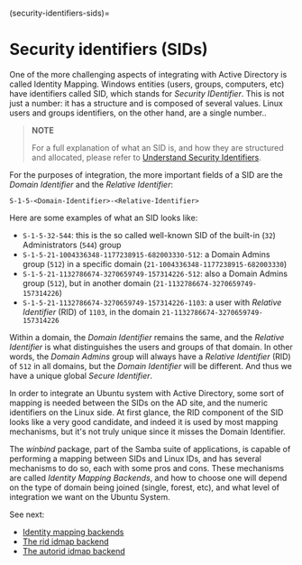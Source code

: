 (security-identifiers-sids)=
# Security identifiers (SIDs)

One of the more challenging aspects of integrating with Active Directory is called Identity Mapping. Windows entities (users, groups, computers, etc) have identifiers called SID, which stands for *Security IDentifier*. This is not just a number: it has a structure and is composed of several values. Linux users and groups identifiers, on the other hand, are a single number..

> **NOTE**
>
> For a full explanation of what an SID is, and how they are structured and allocated, please refer to [Understand Security Identifiers](https://learn.microsoft.com/en-us/windows-server/identity/ad-ds/manage/understand-security-identifiers).

For the purposes of integration, the more important fields of a SID are the *Domain Identifier* and the *Relative Identifier*:

    S-1-5-<Domain-Identifier>-<Relative-Identifier>

Here are some examples of what an SID looks like:
- `S-1-5-32-544`: this is the so called well-known SID of the built-in (`32`) Administrators (`544`) group
- `S-1-5-21-1004336348-1177238915-682003330-512`: a Domain Admins group (`512`) in a specific domain (`21-1004336348-1177238915-682003330`)
- `S-1-5-21-1132786674-3270659749-157314226-512`: also a Domain Admins group (`512`), but in another domain (`21-1132786674-3270659749-157314226`)
- `S-1-5-21-1132786674-3270659749-157314226-1103`: a user with *Relative Identifier* (RID) of `1103`, in the domain `21-1132786674-3270659749-157314226`

Within a domain, the *Domain Identifier* remains the same, and the *Relative Identifier* is what distinguishes the users and groups of that domain. In other words, the *Domain Admins* group will always have a *Relative Identifier* (RID) of `512` in all domains, but the *Domain Identifier* will be different. And thus we have a unique global *Secure Identifier*.

In order to integrate an Ubuntu system with Active Directory, some sort of mapping is needed between the SIDs on the AD site, and the numeric identifiers on the Linux side. At first glance, the RID component of the SID looks like a very good candidate, and indeed it is used by most mapping mechanisms, but it's not truly unique since it misses the Domain Identifier.

The *winbind* package, part of the Samba suite of applications, is capable of performing a mapping between SIDs and Linux IDs, and has several mechanisms to do so, each with some pros and cons. These mechanisms are called *Identity Mapping Backends*, and how to choose one will depend on the type of domain being joined (single, forest, etc), and what level of integration we want on the Ubuntu System.

See next:

* [Identity mapping backends](identity-mapping-idmap-backends.md)
* [The rid idmap backend](the-rid-idmap-backend.md)
* [The autorid idmap backend](the-autorid-idmap-backend.md)
